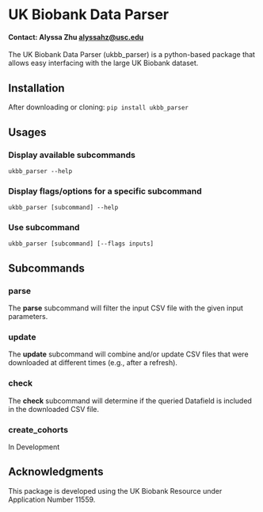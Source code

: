 # UK Biobank Data Parser
#### Contact: Alyssa Zhu <alyssahz@usc.edu>

The UK Biobank Data Parser (ukbb_parser) is a python-based package that allows easy interfacing with the large UK Biobank dataset.

## Installation 

After downloading or cloning:
`pip install ukbb_parser`

## Usages

### Display available subcommands
`ukbb_parser --help`

### Display flags/options for a specific subcommand
`ukbb_parser [subcommand] --help`

### Use subcommand
`ukbb_parser [subcommand] [--flags inputs]`

## Subcommands

### parse

The **parse** subcommand will filter the input CSV file with the given input parameters.

### update

The **update** subcommand will combine and/or update CSV files that were downloaded at different times (e.g., after a refresh).

### check

The **check** subcommand will determine if the queried Datafield is included in the downloaded CSV file.

### create_cohorts

In Development

## Acknowledgments 

This package is developed using the UK Biobank Resource under Application Number 11559.
